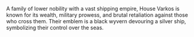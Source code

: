 A family of lower nobility with a vast shipping empire, House Varkos is known for its wealth, military prowess, and brutal retaliation against those who cross them. Their emblem is a black wyvern devouring a silver ship, symbolizing their control over the seas.